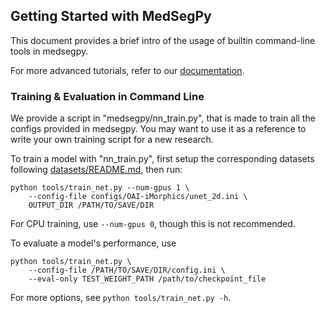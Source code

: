 ## Getting Started with MedSegPy

This document provides a brief intro of the usage of builtin command-line tools in medsegpy.

For more advanced tutorials, refer to our [documentation](https://ad12.github.io/MedSegPy/).

### Training & Evaluation in Command Line

We provide a script in "medsegpy/nn_train.py", that is made to train
all the configs provided in medsegpy.
You may want to use it as a reference to write your own training script for a new research.

To train a model with "nn_train.py", first
setup the corresponding datasets following
[datasets/README.md](datasets/),
then run:
```
python tools/train_net.py --num-gpus 1 \
	--config-file configs/OAI-iMorphics/unet_2d.ini \
	OUTPUT_DIR /PATH/TO/SAVE/DIR
```

For CPU training, use `--num-gpus 0`, though this is not recommended.

To evaluate a model's performance, use
```
python tools/train_net.py \
	--config-file /PATH/TO/SAVE/DIR/config.ini \
	--eval-only TEST_WEIGHT_PATH /path/to/checkpoint_file
```
For more options, see `python tools/train_net.py -h`.
